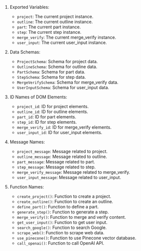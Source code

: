 1. Exported Variables:
   - `project`: The current project instance.
   - `outline`: The current outline instance.
   - `part`: The current part instance.
   - `step`: The current step instance.
   - `merge_verify`: The current merge_verify instance.
   - `user_input`: The current user_input instance.

2. Data Schemas:
   - `ProjectSchema`: Schema for project data.
   - `OutlineSchema`: Schema for outline data.
   - `PartSchema`: Schema for part data.
   - `StepSchema`: Schema for step data.
   - `MergeVerifySchema`: Schema for merge_verify data.
   - `UserInputSchema`: Schema for user_input data.

3. ID Names of DOM Elements:
   - `project_id`: ID for project elements.
   - `outline_id`: ID for outline elements.
   - `part_id`: ID for part elements.
   - `step_id`: ID for step elements.
   - `merge_verify_id`: ID for merge_verify elements.
   - `user_input_id`: ID for user_input elements.

4. Message Names:
   - `project_message`: Message related to project.
   - `outline_message`: Message related to outline.
   - `part_message`: Message related to part.
   - `step_message`: Message related to step.
   - `merge_verify_message`: Message related to merge_verify.
   - `user_input_message`: Message related to user_input.

5. Function Names:
   - `create_project()`: Function to create a project.
   - `create_outline()`: Function to create an outline.
   - `define_part()`: Function to define a part.
   - `generate_step()`: Function to generate a step.
   - `merge_verify()`: Function to merge and verify content.
   - `get_user_input()`: Function to get user input.
   - `search_google()`: Function to search Google.
   - `scrape_web()`: Function to scrape web data.
   - `use_pinecone()`: Function to use Pinecone vector database.
   - `call_openai()`: Function to call OpenAI API.